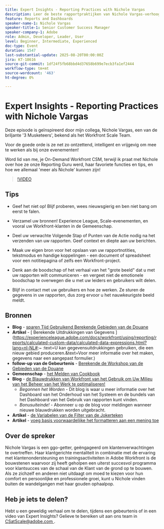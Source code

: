 ```yaml
---
title: Expert Insights - Reporting Practices with Nichole Vargas
description: Leer de beste rapportpraktijken van Nichole Vargas-verhoog uw Workfront rapporteringsvaardigheden met berekende gebieden, het vertellen van uiteinden, en gemeenschap-gedreven middelen.
feature: Reports and Dashboards
speaker-name-1: Nichole Vargas
speaker-title-1: Senior Customer Success Manager
speaker-company-1: Adobe
role: Admin, Developer, Leader, User
level: Beginner, Intermediate, Experienced
doc-type: Event
duration: 1547
last-substantial-update: 2025-08-20T00:00:00Z
jira: KT-18616
source-git-commit: 1df24f5fb68bbd4d37658b699e7ecb3fa1ef2444
workflow-type: tm+mt
source-wordcount: '463'
ht-degree: 0%

---
```



# Expert Insights - Reporting Practices with Nichole Vargas

Deze episode is geïnspireerd door mijn collega, Nichole Vargas, een van de briljante &#39;3 Musketeers&#39;, bekend als het Workfront Scale Team.

Voor de goede orde is ze net zo ontzettend, intelligent en vrijgevig om mee te werken als bij onze evenementen! 

Word lid van me, je On-Demand Workfront CSM, terwijl ik praat met Nichole over hoe ze onze Reporting Guru werd, haar favoriete functies en tips, en hoe we allemaal &#39;meer als Nichole&#39; kunnen zijn! 

>[!VIDEO](https://video.tv.adobe.com/v/3469894/?learn=on&enablevpops)

## Tips

* Geef het niet op! Blijf proberen, wees nieuwsgierig en ben niet bang om eerst te falen. 
* Verzamel uw bronnen! Experience League, Scale-evenementen, en vooral uw Workfront-klanten in de Gemeenschap. 
* Deel uw verwachte Volgende Stap of Punten van de Actie nodig na het verzenden van uw rapporten. Geef context en diepte aan uw berichten.

* Maak uw eigen bron voor het opslaan van uw rapportnotities, tekstmodus en handige koppelingen - een document of spreadsheet voor een notitiepagina of zelfs een Workfront-project. 
* Denk aan de boodschap of het verhaal van het &quot;grote beeld&quot; dat u met uw rapporten wilt communiceren - en vergeet niet de emotionele boodschap te overwegen die u met uw leiders en gebruikers wilt delen. 
* Blijf in contact met uw gebruikers en hoe ze werken. Ze sturen de gegevens in uw rapporten, dus zorg ervoor u het nauwkeurigste beeld meldt. 

## Bronnen

* **Blog** - [ sparen Tijd Gebruikend Berekende Gebieden van de Douane ](https://experienceleaguecommunities.adobe.com/t5/workfront-blogs/save-time-using-calculated-fields-to-capture-dates-details-and/ba-p/518237)
* **Artikel** - [ Berekende Uitdrukkingen van Gegevens ] (https://experienceleague.adobe.com/docs/workfront/using/reporting/reports/calculated-custom-data/calculated-data-expressions.html?lang=nl-NL#:~ :text=U kan gegevensuitdrukkingen gebruiken, die een nieuw gebied produceren.&amp;text=Voor meer informatie over het maken, gegevens naar een aangepast formulier.)
* **follow-up van de Gebeurtenis** - [ Berekende de Workshop van de Gebieden van de Douane ](https://experienceleaguecommunities.adobe.com/t5/workfront-discussions/follow-up-calculated-custom-fields-workshop/td-p/592725)
* **Gemeenschap** - [ het Melden van Cookbook ](https://experienceleaguecommunities.adobe.com/t5/workfront-discussions/the-first-ever-adobe-workfront-customer-reporting-cookbook-is/m-p/478722#M1406)
* **Blog** - [ de Blauwdrukken van Workfront van het Gebruik om Uw Milieu van het Beheer van het Werk te optimaliseren!](https://experienceleaguecommunities.adobe.com/t5/workfront-blogs/use-workfront-blueprints-to-optimize-your-work-management/ba-p/547147)
   * *Begonnen het Worden* - Dit blog is waar u meer informatie over het Dashboard van het Onderhoud van het Systeem en de bundels van het Dashboard van het Gebruik van rapporten kunt vinden. 
   * *Bonusuiteinde!* - Abonneer u op de blog voor meldingen wanneer nieuwe blauwdrukken worden uitgebracht. 
* **Artikel** - [ de Variabelen van de Filter van de Jokerteken ](https://experienceleague.adobe.com/docs/workfront/using/reporting/reports/report-elements/understand-wildcard-filter-variables.html?lang=nl-NL)
* **Artikel** - [ voeg basis voorwaardelijke het formatteren aan een mening toe ](https://experienceleague.adobe.com/docs/workfront-learn/tutorials-workfront/reporting/basic-reporting/add-basic-conditional-formatting-to-a-view.html?lang=nl-NL)

## Over de spreker

Nichole Vargas is een ggo-getter, geëngageerd om klantenverwachtingen te overtreffen. Haar klantgerichte mentaliteit in combinatie met de ervaring met klantenondersteuning en trainingsactiviteiten in Adobe Workfront is de bouwstenen waarvoor zij heeft geholpen een uiterst succesvol programma voor klantsucces van de schaal van de Klant van de grond op te bouwen. Als ze zichzelf en anderen niet uitdaagt om moed te kiezen voor hun comfort en persoonlijke en professionele groei, kunt u Nichole vinden buiten de wandelgangen met haar gouden ophaalpop. 

## Heb je iets te delen?

Hebt u een geweldig verhaal om te delen, tijdens een gebeurtenis of in een video van Expert Insights? Gelieve te bereiken uit aan ons team in [ CSatScale@adobe.com ](mailto:CSatScale@adobe.com).

